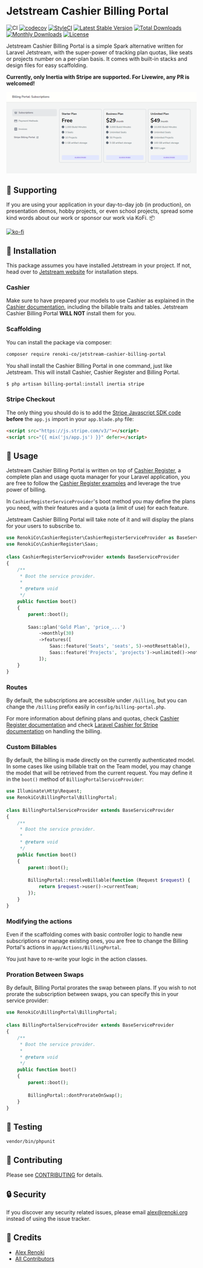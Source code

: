 Jetstream Cashier Billing Portal
================================

![CI](https://github.com/renoki-co/jetstream-cashier-billing-portal/workflows/CI/badge.svg?branch=master)
[![codecov](https://codecov.io/gh/renoki-co/jetstream-cashier-billing-portal/branch/master/graph/badge.svg)](https://codecov.io/gh/renoki-co/jetstream-cashier-billing-portal/branch/master)
[![StyleCI](https://github.styleci.io/repos/320252661/shield?branch=master)](https://github.styleci.io/repos/320252661)
[![Latest Stable Version](https://poser.pugx.org/renoki-co/jetstream-cashier-billing-portal/v/stable)](https://packagist.org/packages/renoki-co/jetstream-cashier-billing-portal)
[![Total Downloads](https://poser.pugx.org/renoki-co/jetstream-cashier-billing-portal/downloads)](https://packagist.org/packages/renoki-co/jetstream-cashier-billing-portal)
[![Monthly Downloads](https://poser.pugx.org/renoki-co/jetstream-cashier-billing-portal/d/monthly)](https://packagist.org/packages/renoki-co/jetstream-cashier-billing-portal)
[![License](https://poser.pugx.org/renoki-co/jetstream-cashier-billing-portal/license)](https://packagist.org/packages/renoki-co/jetstream-cashier-billing-portal)

Jetstream Cashier Billing Portal is a simple Spark alternative written for Laravel Jetstream, with the super-power of tracking plan quotas, like seats or projects number on a per-plan basis. It comes with built-in stacks and design files for easy scaffolding.

**Currently, only Inertia with Stripe are supported. For Livewire, any PR is welcomed!**

![example](example.png)

## 🤝 Supporting

If you are using your application in your day-to-day job (in production), on presentation demos, hobby projects, or even school projects, spread some kind words about our work or sponsor our work via KoFi. 📦

[![ko-fi](https://www.ko-fi.com/img/githubbutton_sm.svg)](https://ko-fi.com/R6R42U8CL)

## 🚀 Installation

This package assumes you have installed Jetstream in your project. If not, head over to [Jetstream website](https://jetstream.laravel.com) for installation steps.

### Cashier

Make sure to have prepared your models to use Cashier as explained in the [Cashier documentation](https://laravel.com/docs/8.x/billing), including the billable traits and tables. Jetstream Cashier Billing Portal **WILL NOT** install them for you.

### Scaffolding

You can install the package via composer:

```bash
composer require renoki-co/jetstream-cashier-billing-portal
```

You shall install the Cashier Billing Portal in one command, just like Jetstream. This will install Cashier, Cashier Register and Billing Portal.

```bash
$ php artisan billing-portal:install inertia stripe
```

### Stripe Checkout

The only thing you should do is to add the [Stripe Javascript SDK code](https://stripe.com/docs/js/including) **before** the `app.js` import in your `app.blade.php` file:

```html
<script src="https://js.stripe.com/v3/"></script>
<script src="{{ mix('js/app.js') }}" defer></script>
```

## 🙌 Usage

Jetstream Cashier Billing Portal is written on top of [Cashier Register](https://github.com/renoki-co/cashier-register), a complete plan and usage quota manager for your Laravel application, you are free to follow the [Cashier Register examples](https://github.com/renoki-co/cashier-register) and leverage the true power of billing.

In `CashierRegisterServiceProvider`'s boot method you may define the plans you need, with their features and a quota (a limit of use) for each feature.

Jetstream Cashier Billing Portal will take note of it and will display the plans for your users to subscribe to.

```php
use RenokiCo\CashierRegister\CashierRegisterServiceProvider as BaseServiceProvider;
use RenokiCo\CashierRegister\Saas;

class CashierRegisterServiceProvider extends BaseServiceProvider
{
    /**
     * Boot the service provider.
     *
     * @return void
     */
    public function boot()
    {
        parent::boot();

        Saas::plan('Gold Plan', 'price_...')
            ->monthly(30)
            ->features([
                Saas::feature('Seats', 'seats', 5)->notResettable(),
                Saas::feature('Projects', 'projects')->unlimited()->notResettable(),
            ]);
    }
}
```

### Routes

By default, the subscriptions are accessible under `/billing`, but you can change the `/billing` prefix easily in `config/billing-portal.php`.

For more information about defining plans and quotas, check [Cashier Register documentation](https://github.com/renoki-co/cashier-register) and check [Laravel Cashier for Stripe documentation](https://laravel.com/docs/8.x/billing) on handling the billing.

### Custom Billables

By default, the billing is made directly on the currently authenticated model. In some cases like using billable trait on the Team model, you may change the model that will be retrieved from the current request. You may define it in the `boot()` method of `BillingPortalServiceProvider`:

```php
use Illuminate\Http\Request;
use RenokiCo\BillingPortal\BillingPortal;

class BillingPortalServiceProvider extends BaseServiceProvider
{
    /**
     * Boot the service provider.
     *
     * @return void
     */
    public function boot()
    {
        parent::boot();

        BillingPortal::resolveBillable(function (Request $request) {
            return $request->user()->currentTeam;
        });
    }
}
```

### Modifying the actions

Even if the scaffolding comes with basic controller logic to handle new subscriptions or manage existing ones, you are free to change the Billing Portal's actions in `app/Actions/BillingPortal`.

You just have to re-write your logic in the action classes.

### Proration Between Swaps

By default, Billing Portal prorates the swap between plans. If you wish to not prorate the subscription between swaps, you can specify this in your service provider:

```php
use RenokiCo\BillingPortal\BillingPortal;

class BillingPortalServiceProvider extends BaseServiceProvider
{
    /**
     * Boot the service provider.
     *
     * @return void
     */
    public function boot()
    {
        parent::boot();

        BillingPortal::dontProrateOnSwap();
    }
}
```

## 🐛 Testing

``` bash
vendor/bin/phpunit
```

## 🤝 Contributing

Please see [CONTRIBUTING](CONTRIBUTING.md) for details.

## 🔒  Security

If you discover any security related issues, please email alex@renoki.org instead of using the issue tracker.

## 🎉 Credits

- [Alex Renoki](https://github.com/rennokki)
- [All Contributors](../../contributors)

